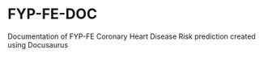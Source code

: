 # FYP-FE-DOC
Documentation of FYP-FE Coronary Heart Disease Risk prediction created using Docusaurus
